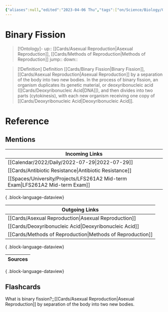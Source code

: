 ```yaml
---
{"aliases":null,"edited":"2023-04-06 Thu","tags":["on/Science/Biology/Genetics","Uni/LFS261","flashcards/LFS261"],"date created":"2023-01-21 Sat","dg-publish":true,"permalink":"/cards/binary-fission/","dgPassFrontmatter":true}
---
```


# Binary Fission

> [!Ontology]-
> up:: [[Cards/Asexual Reproduction\|Asexual Reproduction]], [[Cards/Methods of Reproduction\|Methods of Reproduction]]
> jump::
> down:: 

> [!Definition] Definition
> [[Cards/Binary Fission\|Binary Fission]], [[Cards/Asexual Reproduction\|Asexual Reproduction]] by a separation of the body into two new bodies. In the process of binary fission, an organism duplicates its genetic material, or deoxyribonucleic acid ([[Cards/Deoxyribonucleic Acid\|DNA]]), and then divides into two parts (cytokinesis), with each new organism receiving one copy of [[Cards/Deoxyribonucleic Acid\|Deoxyribonucleic Acid]].

# Reference

## Mentions
| Incoming Links                                                                   |
| -------------------------------------------------------------------------------- |
| [[Calendar/2022/Daily/2022-07-29\|2022-07-29]]                                |
| [[Cards/Antibiotic Resistance\|Antibiotic Resistance]]                        |
| [[Spaces/University/Projects/LFS261A2 Mid-term Exam\|LFS261A2 Mid-term Exam]] |

{ .block-language-dataview}

| Outgoing Links                                                |
| ------------------------------------------------------------- |
| [[Cards/Asexual Reproduction\|Asexual Reproduction]]       |
| [[Cards/Deoxyribonucleic Acid\|Deoxyribonucleic Acid]]     |
| [[Cards/Methods of Reproduction\|Methods of Reproduction]] |

{ .block-language-dataview}

| Sources |
| ------- |

{ .block-language-dataview}
## Flashcards

What is binary fission?;;[[Cards/Asexual Reproduction\|Asexual Reproduction]] by separation of the body into two new bodies.
<!--SR:!2024-04-19,3,250-->